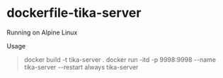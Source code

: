 # dockerfile-tika-server
Running on Alpine Linux

Usage
> docker build -t tika-server .
> docker run -itd -p 9998:9998 --name tika-server --restart always tika-server
